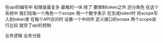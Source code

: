 在api的编写中 权限是最复杂 最难的一块
除了 要限制token之外 还分角色
在这个系统中 我们给每一个角色一个scope 用一个数字表示
在生成token时 将scope写入到token里
在每个API访问时 设置一个中间件 定义接口的scope 
两个scope进行比较 就空了api的控制


业务逻辑
业务分层


